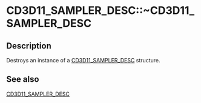 # CD3D11_SAMPLER_DESC::~CD3D11_SAMPLER_DESC

## Description

Destroys an instance of a [CD3D11_SAMPLER_DESC](https://learn.microsoft.com/previous-versions/windows/desktop/legacy/jj151678(v=vs.85)) structure.

## See also

[CD3D11_SAMPLER_DESC](https://learn.microsoft.com/previous-versions/windows/desktop/legacy/jj151678(v=vs.85))